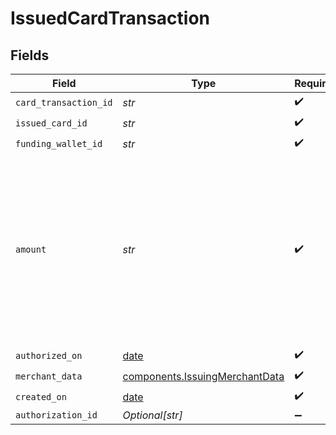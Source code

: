 # IssuedCardTransaction


## Fields

| Field                                                                                                                                        | Type                                                                                                                                         | Required                                                                                                                                     | Description                                                                                                                                  | Example                                                                                                                                      |
| -------------------------------------------------------------------------------------------------------------------------------------------- | -------------------------------------------------------------------------------------------------------------------------------------------- | -------------------------------------------------------------------------------------------------------------------------------------------- | -------------------------------------------------------------------------------------------------------------------------------------------- | -------------------------------------------------------------------------------------------------------------------------------------------- |
| `card_transaction_id`                                                                                                                        | *str*                                                                                                                                        | :heavy_check_mark:                                                                                                                           | N/A                                                                                                                                          |                                                                                                                                              |
| `issued_card_id`                                                                                                                             | *str*                                                                                                                                        | :heavy_check_mark:                                                                                                                           | N/A                                                                                                                                          |                                                                                                                                              |
| `funding_wallet_id`                                                                                                                          | *str*                                                                                                                                        | :heavy_check_mark:                                                                                                                           | N/A                                                                                                                                          |                                                                                                                                              |
| `amount`                                                                                                                                     | *str*                                                                                                                                        | :heavy_check_mark:                                                                                                                           | A decimal-formatted numerical string that represents up to 2 decimal place precision. In USD for example, 12.34 is $12.34 and 0.99 is $0.99. | -14.89                                                                                                                                       |
| `authorized_on`                                                                                                                              | [date](https://docs.python.org/3/library/datetime.html#date-objects)                                                                         | :heavy_check_mark:                                                                                                                           | N/A                                                                                                                                          |                                                                                                                                              |
| `merchant_data`                                                                                                                              | [components.IssuingMerchantData](../../models/components/issuingmerchantdata.md)                                                             | :heavy_check_mark:                                                                                                                           | N/A                                                                                                                                          |                                                                                                                                              |
| `created_on`                                                                                                                                 | [date](https://docs.python.org/3/library/datetime.html#date-objects)                                                                         | :heavy_check_mark:                                                                                                                           | N/A                                                                                                                                          |                                                                                                                                              |
| `authorization_id`                                                                                                                           | *Optional[str]*                                                                                                                              | :heavy_minus_sign:                                                                                                                           | N/A                                                                                                                                          |                                                                                                                                              |